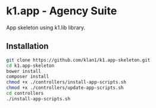 # k1.app - Agency Suite
App skeleton using k1.lib library.
## Installation

```sh
git clone https://github.com/klan1/k1.app-skeleton.git
cd k1.app-skeleton
bower install
composer install
chmod +x ./controllers/install-app-scripts.sh
chmod +x ./controllers/update-app-scripts.sh
cd controllers
./install-app-scripts.sh
```

